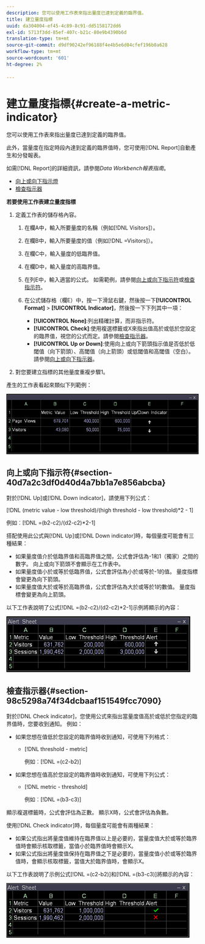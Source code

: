 ```yaml
---
description: 您可以使用工作表來指出量度已達到定義的臨界值。
title: 建立量度指標
uuid: da304004-ef45-4c89-8c91-dd5158172dd6
exl-id: 5713f3dd-85ef-407c-b21c-80e9b4390b6d
translation-type: tm+mt
source-git-commit: d9df90242ef96188f4e4b5e6d04cfef196b0a628
workflow-type: tm+mt
source-wordcount: '601'
ht-degree: 2%

---
```


# 建立量度指標{#create-a-metric-indicator}

您可以使用工作表來指出量度已達到定義的臨界值。

此外，當量度在指定時段內達到定義的臨界值時，您可使用[!DNL Report]自動產生和分發報表。

如需[!DNL Report]的詳細資訊，請參閱&#x200B;*Data Workbench報表指南*。

* [向上或向下指示燈](../../../../home/c-get-started/c-analysis-vis/c-wksts/c-metric-ind.md#section-40d7a2c3df0d40d4a7bb1a7e856abcba)
* [檢查指示器](../../../../home/c-get-started/c-analysis-vis/c-wksts/c-metric-ind.md#section-98c5298a74f34dcbaaf151549fcc7090)

**若要使用工作表建立量度指標**

1. 定義工作表的儲存格內容。

   1. 在欄A中，輸入所要量度的名稱（例如[!DNL Visitors]）。
   1. 在欄B中，輸入所要量度的值（例如[!DNL =Visitors]）。
   1. 在欄C中，輸入量度的低臨界值。
   1. 在欄D中，輸入量度的高臨界值。
   1. 在列E中，輸入適當的公式。 如需範例，請參閱[向上或向下指示符](../../../../home/c-get-started/c-analysis-vis/c-wksts/c-metric-ind.md#section-40d7a2c3df0d40d4a7bb1a7e856abcba)或[檢查指示符](../../../../home/c-get-started/c-analysis-vis/c-wksts/c-metric-ind.md#section-98c5298a74f34dcbaaf151549fcc7090)。
   1. 在公式儲存格（欄E）中，按一下滑鼠右鍵，然後按一下&#x200B;**[!UICONTROL Format]** > **[!UICONTROL Indicator]**，然後按一下下列其中一項：

      * **[!UICONTROL None]**:列出精確計算，而非指示符。
      * **[!UICONTROL Check]**:使用複選標籤或X來指出值高於或低於您設定的臨界值，視您的公式而定。請參閱[檢查指示器](../../../../home/c-get-started/c-analysis-vis/c-wksts/c-metric-ind.md#section-98c5298a74f34dcbaaf151549fcc7090)。
      * **[!UICONTROL Up or Down]**:使用向上或向下箭頭指示值是否低於低閾值（向下箭頭）、高閾值（向上箭頭）或低閾值和高閾值（空白）。請參閱[向上或向下指示器](../../../../home/c-get-started/c-analysis-vis/c-wksts/c-metric-ind.md#section-40d7a2c3df0d40d4a7bb1a7e856abcba)。

1. 對您要建立指標的其他量度重複步驟1。

產生的工作表看起來類似下列範例：

![](assets/vis_Worksheet_Alerts.png)

## 向上或向下指示符{#section-40d7a2c3df0d40d4a7bb1a7e856abcba}

對於[!DNL Up]或[!DNL Down indicator]，請使用下列公式：

[!DNL (metric value - low threshold)/(high threshold - low threshold)*2 - 1]

例如︰[!DNL =(b2-c2)/(d2-c2)*2-1]

搭配使用此公式與[!DNL Up]或[!DNL Down indicator]時，每個量度可能會有三種結果：

* 如果量度值介於低臨界值和高臨界值之間，公式會評估為-1和1（獨家）之間的數字。 向上或向下箭頭不會顯示在工作表中。
* 如果量度值小於或等於低臨界值，公式會評估為小於或等於-1的值。 量度指標會變更為向下箭頭。
* 如果量度值大於或等於高臨界值，公式會評估為大於或等於1的數值。 量度指標會變更為向上箭頭。

以下工作表說明了公式[!DNL =(b2-c2)/(d2-c2)*2-1]示例將顯示的內容：

![](assets/vis_Worksheet_Alerts_UpDown.png)

## 檢查指示器{#section-98c5298a74f34dcbaaf151549fcc7090}

對於[!DNL Check indicator]，您使用公式來指出當量度值高於或低於您指定的臨界值時，您要收到通知。 例如：

* 如果您想在值低於您設定的臨界值時收到通知，可使用下列格式：

   * [!DNL threshold - metric]

      例如︰[!DNL =(c2-b2)]

* 如果您想在值高於您設定的臨界值時收到通知，可使用下列公式：

   * [!DNL metric - threshold]

      例如︰[!DNL =(b3-c3)]

顯示複選標籤時，公式會評估為正數。 顯示X時，公式會評估為負數。

使用[!DNL Check indicator]時，每個量度可能會有兩種結果：

* 如果公式指出將量度值維持在臨界值以上是必要的，當量度值大於或等於臨界值時會顯示核取標籤，當值小於臨界值時會顯示X。
* 如果公式指出將量度值保持在臨界值之下是必要的，當量度值小於或等於臨界值時，會顯示核取標籤，當值大於臨界值時，會顯示X。

以下工作表說明了示例公式[!DNL =(c2-b2)]和[!DNL =(b3-c3)]將顯示的內容：

![](assets/vis_Worksheet_Alerts_Check.png)
